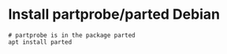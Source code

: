 # Install partprobe/parted Debian 

```
# partprobe is in the package parted 
apt install parted 
```

